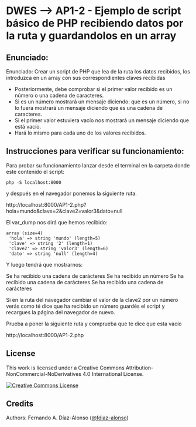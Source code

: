 # DWES --> AP1-2 - Ejemplo de script básico de PHP recibiendo datos por la ruta y guardandolos en un array

## Enunciado:
Enunciado: Crear un script de PHP que lea de la ruta los datos recibidos, los introduzca en un array con sus correspondientes claves recíbidas
* Posteriormente, debe comprobar si el primer valor recíbido es un número o una cadena de caracteres.
* Si es un número mostrará un mensaje diciendo: que es un número, si no lo fuera mostrará un mensaje dicíendo que es una cadena de caracteres.
* Si el primer valor estuviera vacío nos mostrará un mensaje diciendo que está vacío.
* Hará lo mismo para cada uno de los valores recibidos.

## Instrucciones para verificar su funcionamiento:
Para probar su funcionamiento lanzar desde el terminal en la carpeta donde este contenido el script:

    php -S localhost:8000

y después en el navegador ponemos la siguiente ruta.

http://localhost:8000/AP1-2.php?hola=mundo&clave=2&clave2=valor3&dato=null

El var_dump nos dirá que hemos recibido:

    array (size=4)
     'hola' => string 'mundo' (length=5)
     'clave' => string '2' (length=1)
     'clave2' => string 'valor3' (length=6)
     'dato' => string 'null' (length=4)

Y luego tendrá que mostrarnos:

Se ha recibido una cadena de carácteres
Se ha recibido un número
Se ha recibido una cadena de carácteres
Se ha recibido una cadena de carácteres

Si en la ruta del navegador cambiar el valor de la clave2 por un número verás como té dice que ha recibido un número guardés el script y recargues la página del navegador de nuevo.

Prueba a poner la siguiente ruta y comprueba que te dice que esta vacío

http://localhost:8000/AP1-2.php

## License

This work is licensed under a Creative Commons Attribution-NonCommercial-NoDerivatives 4.0 International License.

<a rel="license" href="http://creativecommons.org/licenses/by-nc-nd/4.0/"><img alt="Creative Commons License" style="border-width:0" src="https://i.creativecommons.org/l/by-nc-nd/4.0/80x15.png" /></a>


## Credits

Authors: Fernando A. Díaz-Alonso ([@fdiaz-alonso](https://github.com/fdiaz-alonso))